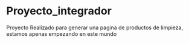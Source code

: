 # Proyecto_integrador
Proyecto Realizado para generar una pagina de productos de limpieza, estamos apenas empezando en este mundo
